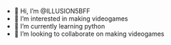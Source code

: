 - 👋 Hi, I’m @ILLUSION5BFF
- 👀 I’m interested in making videogames
- 🌱 I’m currently learning python
- 💞️ I’m looking to collaborate on making videogames
  

<!---
ILLUSION5BFF/ILLUSION5BFF is a ✨ special ✨ repository because its `README.md` (this file) appears on your GitHub profile.
You can click the Preview link to take a look at your changes.
--->

